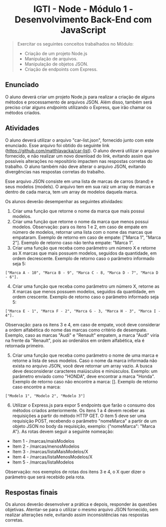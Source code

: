 <h1 align="center">IGTI - Node - Módulo 1 - Desenvolvimento Back-End com JavaScript</h1>

> Exercitar os seguintes conceitos trabalhados no Módulo:
>- Criação de um projeto Node.js
>- Manipulação de arquivos.
>- Manipulação de objetos JSON.
>- Criação de endpoints com Express.

## Enunciado
O aluno deverá criar um projeto Node.js para realizar a criação de alguns métodos e processamento de arquivos JSON. Além disso, também será preciso criar alguns *endpoints* utilizando o Express, que irão chamar os métodos criados.

## Atividades
O aluno deverá utilizar o arquivo "car-list.json", fornecido junto com este enunciado. Esse arquivo foi obtido do seguinte link (https://github.com/matthlavacka/car-list). O aluno deverá
utilizar o arquivo fornecido, e não realizar um novo download do link, evitando assim que possíveis alterações no repositório impactem nas respostas corretas do trabalho. O aluno também não deve alterar o arquivo JSON, evitando divergências nas respostas corretas do
trabalho.

Esse arquivo JSON consiste em uma lista de marcas de carros (brand) e seus modelos
(models). O arquivo tem em sua raiz um array de marcas e dentro de cada marca, tem um array de modelos daquela marca. 

Os alunos deverão desempenhar as seguintes atividades:
1. Criar uma função que retorne o nome da marca que mais possui modelos.
2. Criar uma função que retorne o nome da marca que menos possui modelos.
Observação: para os itens 1 e 2, em caso de empate em número de modelos, retornar
uma lista com o nome das marcas que empataram. Exemplo de retorno em caso de empate: ["Marca 1", "Marca 2"]. Exemplo de retorno caso não tenha empate: "Marca 1".
3. Criar uma função que receba como parâmetro um número X e retorne as X marcas
que mais possuem modelos, seguidos da quantidade, em ordem decrescente.
Exemplo de retorno caso o parâmetro informado seja 5:
```
["Marca A - 10", "Marca B - 9", "Marca C - 8, "Marca D - 7", "Marca D - 6"].
```

4. Criar uma função que receba como parâmetro um número X, retorne as X marcas
que menos possuem modelos, seguidos da quantidade, em ordem crescente.
Exemplo de retorno caso o parâmetro informado seja 5:
```
["Marca E - 1", "Marca F - 2", "Marca G - 3, "Marca H - 3", "Marca I - 4"].
```
Observação: para os itens 3 e 4, em caso de empate, você deve considerar a ordem
alfabética do nome das marcas como critério de desempate. Exemplo, caso as marcas
"Audi" e "Renault" empatem, a marca "Audi" viria na frente da "Renault", pois ao ordenálos em ordem alfabética, ela é retornada primeiro.

5. Criar uma função que receba como parâmetro o nome de uma marca e retorne a
lista de seus modelos. Caso o nome da marca informada não exista no arquivo
JSON, você deve retornar um array vazio. A busca deve desconsiderar caracteres
maiúsculos e minúsculos. Exemplo: um parâmetro enviado como "HONDA", deve
encontrar a marca "Honda". Exemplo de retorno caso não encontre a marca: [].
Exemplo de retorno caso encontre a marca:
```
["Modelo 1", "Modelo 2", "Modelo 3"]
```
6. Utilizar o Express.js para expor 5 endpoints que farão o consumo dos métodos
criados anteriormente. Os itens 1 a 4 devem receber as requisições a partir do
método HTTP GET. O item 5 deve ser uma requisição POST, recebendo o parâmetro 
"nomeMarca" a partir de um objeto JSON no body da requisição, exemplo:
{"nomeMarca": "Marca A"}. As rotas devem seguir a seguinte nomeação:
- Item 1 - /marcas/maisModelos
- Item 2 - /marcas/menosModelos
- Item 3 - /marcas/listaMaisModelos/X
- Item 4 - /marcas/listaMenosModelos/X
- Item 5 - /marcas/listaModelos

Observação: nos exemplos de rotas dos itens 3 e 4, o X quer dizer o parâmetro que será recebido pela rota.

## Respostas finais
Os alunos deverão desenvolver a prática e depois, responder às questões objetivas.
Atentar-se para o utilizar o mesmo arquivo JSON fornecido, sem realizar alterações nele, evitando assim inconsistências nas respostas corretas.